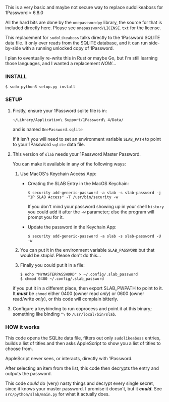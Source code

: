 This is a very basic and maybe not secure way to replace sudolikeaboss for 1Password > 6.8.0

All the hard bits are done by the `onepasswordpy` library, the source for that is included directly here. Please see `onepassword/LICENSE.txt` for the license.

This replacement for `sudolikeaboss` talks directly to the 1Password SQLITE data file.
It only ever reads from the SQLITE database, and it can run side-by-side with a running unlocked copy of 1Password.

I plan to eventually re-write this in Rust or maybe Go, but I'm still learning those languages, and I wanted a replacement *NOW*...

### INSTALL

  `$ sudo python3 setup.py install`

### SETUP

  1. Firstly, ensure your 1Password sqlite file is in:

     `~/Library/Application\ Support/1Password\ 4/Data/`

     and is named `OnePassword.sqlite`
  
     If it isn't you will need to set an environment variable `SLAB_PATH` to point to your 1Password `sqlite` data file.

  2. This version of `slab` needs your 1Password Master Password.
  
     You can make it available in any of the following ways:
  
     1. Use MacOS's Keychain Access App:
  
        * Creating the SLAB Entry in the MacOS Keychain:

           `$ security add-generic-password -a slab -s slab-password -j "1P SLAB Access" -T /usr/bin/security -w`

           If you don't mind your password showing up in your shell `history` you could add it after the `-w` parameter; else the program will prompt you for it.

        * Update the password in the Keychain App:

           `$ security add-generic-password -a slab -s slab-password -U -w`

     2. You can put it in the environment variable `SLAB_PASSWORD` but that would be *stupid*. Please don't do this...

     3. Finally you could put it in a file:

        `$ echo "MYMASTERPASSWORD" > ~/.config/.slab_password`\
        `$ chmod 0400 ~/.config/.slab_password`

     if you put it in a different place, then export SLAB_PWPATH to point to it. It ***must*** be `chmod` either 0400 (owner read *only*) or 0600 (owner read/write *only*), or this code will complain bitterly.

  3. Configure a keybinding to run coprocess and point it at this binary; something like binding `^\` to `/usr/local/bin/slab`.

### HOW it works

  This code opens the SQLite data file, filters out only `sudolikeaboss` entries, builds a list of titles and then asks AppleScript to show you a list of titles to choose from.
  
  AppleScript never sees, or interacts, directly with 1Password.
  
  After selecting an item from the list, this code then decrypts the entry and outputs the password.

  This code *could* do (very) nasty things and decrypt every single secret, since it knows your master password. I promise it doesn't, but it ***could***. See `src/python/slab/main.py` for what it actually does.
